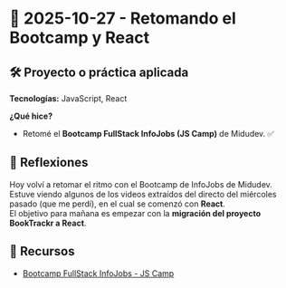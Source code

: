 # 📅 2025-10-27 - Retomando el Bootcamp y React  

## 🛠️ Proyecto o práctica aplicada  

**Tecnologías:** JavaScript, React  

**¿Qué hice?**  

- Retomé el **Bootcamp FullStack InfoJobs (JS Camp)** de Midudev. ✅  

## 💭 Reflexiones  

Hoy volví a retomar el ritmo con el Bootcamp de InfoJobs de Midudev. Estuve viendo algunos de los videos extraídos del directo del miércoles pasado (que me perdí), en el cual se comenzó con **React**.  
El objetivo para mañana es empezar con la **migración del proyecto BookTrackr a React**.

## 🔗 Recursos  

- [Bootcamp FullStack InfoJobs - JS Camp](https://www.jscamp.dev/)